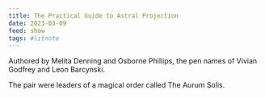 ```yaml
---
title: The Practical Guide to Astral Projection
date: 2023-03-09
feed: show
tags: #litnote 
---
```


Authored by Melita Denning and Osborne Phillips, the pen names of Vivian Godfrey and Leon Barcynski.

The pair were leaders of a magical order called The Aurum Solis.